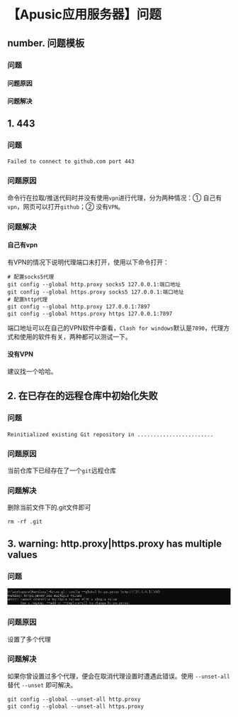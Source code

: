 # 【Apusic应用服务器】问题

## number. 问题模板

### 问题

#### 问题原因

#### 问题解决



## 1. 443

### 问题

`Failed to connect to github.com port 443`

### 问题原因

命令行在拉取/推送代码时并没有使用`vpn`进行代理，分为两种情况：① 自己有`vpn`，网页可以打开`github`；② 没有`VPN`。

### 问题解决

#### 自己有vpn

有VPN的情况下说明代理端口未打开，使用以下命令打开：

```shell
# 配置socks5代理
git config --global http.proxy socks5 127.0.0.1:端口地址
git config --global https.proxy socks5 127.0.0.1:端口地址
# 配置http代理
git config --global http.proxy 127.0.0.1:7897
git config --global https.proxy https 127.0.0.1:7897
```

端口地址可以在自己的VPN软件中查看，`Clash for windows`默认是`7890`，代理方式和使用的软件有关，两种都可以测试一下。

#### 没有VPN

建议找一个哈哈。

## 2. 在已存在的远程仓库中初始化失败

### 问题

`Reinitialized existing Git repository in ........................`

### 问题原因

当前仓库下已经存在了一个`git`远程仓库

### 问题解决

删除当前文件下的.git文件即可

```shell
rm -rf .git
```

## 3. warning: http.proxy|https.proxy has multiple values

### 问题

![image-20240126150027514](./imgs/image-20240126150027514.png)

### 问题原因

设置了多个代理

### 问题解决

如果你曾设置过多个代理，便会在取消代理设置时遭遇此错误。使用 `--unset-all` 替代 `--unset` 即可解决。

```git
git config --global --unset-all http.proxy
git config --global --unset-all https.proxy
```
